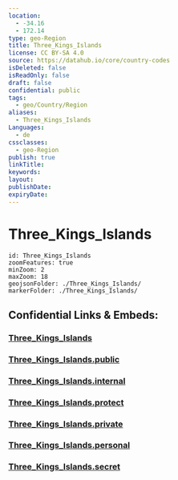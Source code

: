 ```yaml
---
location:
  - -34.16
  - 172.14
type: geo-Region
title: Three_Kings_Islands
license: CC BY-SA 4.0
source: https://datahub.io/core/country-codes
isDeleted: false
isReadOnly: false
draft: false
confidential: public
tags:
  - geo/Country/Region
aliases:
  - Three_Kings_Islands
Languages:
  - de
cssclasses:
  - geo-Region
publish: true
linkTitle:
keywords:
layout:
publishDate:
expiryDate:
---
```


# Three_Kings_Islands

```leaflet
id: Three_Kings_Islands
zoomFeatures: true 
minZoom: 2 
maxZoom: 18
geojsonFolder: ./Three_Kings_Islands/
markerFolder: ./Three_Kings_Islands/
```


## Confidential Links & Embeds: 

### [Three_Kings_Islands](/_Standards/Earth/Continent/Australasia/New_Zealand/Regions~New_Zealand/Three_Kings_Islands.md) 

### [Three_Kings_Islands.public](/_public/Earth/Continent/Australasia/New_Zealand/Regions~New_Zealand/Three_Kings_Islands.public.md) 

### [Three_Kings_Islands.internal](/_internal/Earth/Continent/Australasia/New_Zealand/Regions~New_Zealand/Three_Kings_Islands.internal.md) 

### [Three_Kings_Islands.protect](/_protect/Earth/Continent/Australasia/New_Zealand/Regions~New_Zealand/Three_Kings_Islands.protect.md) 

### [Three_Kings_Islands.private](/_private/Earth/Continent/Australasia/New_Zealand/Regions~New_Zealand/Three_Kings_Islands.private.md) 

### [Three_Kings_Islands.personal](/_personal/Earth/Continent/Australasia/New_Zealand/Regions~New_Zealand/Three_Kings_Islands.personal.md) 

### [Three_Kings_Islands.secret](/_secret/Earth/Continent/Australasia/New_Zealand/Regions~New_Zealand/Three_Kings_Islands.secret.md)

